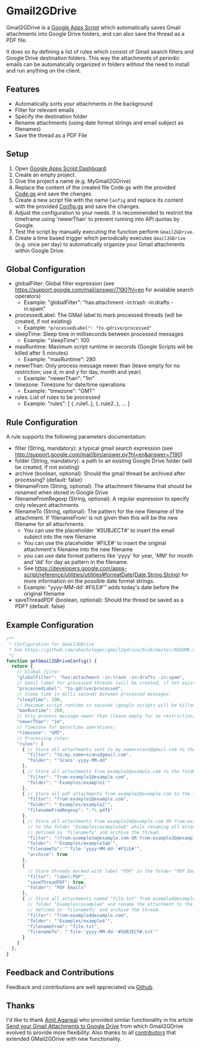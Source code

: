 Gmail2GDrive
============

Gmail2GDrive is a [Google Apps Script](https://developers.google.com/apps-script/) which automatically saves Gmail attachments into Google Drive folders, and can also save the thread as a PDF file.

It does so by defining a list of rules which consist of Gmail search filters and Google Drive destination folders.
This way the attachments of periodic emails can be automatically organized in folders without the need to install and run anything on the client.


Features
--------

* Automatically sorts your attachments in the background
* Filter for relevant emails
* Specify the destination folder
* Rename attachments (using date format strings and email subject as filenames)
* Save the thread as a PDF File


Setup
-----

1. Open [Google Apps Script Dashboard](https://script.google.com/).
2. Create an empty project.
3. Give the project a name (e.g. MyGmail2GDrive)
4. Replace the content of the created file Code.gs with the provided [Code.gs](Code.gs) and save the changes.
5. Create a new script file with the name `Config` and replace its content with the provided [Config.gs](Config.gs) and save the changes.
6. Adjust the configuration to your needs. It is recommended to restrict the timeframe using 'newerThan' to prevent running into API quotas by Google.
7. Test the script by manually executing the function perform `Gmail2GDrive`.
8. Create a time based trigger which periodically executes `Gmail2GDrive` (e.g. once per day) to automatically organize your Gmail attachments within Google Drive.


Global Configuration
--------------------

* globalFilter: Global filter expression (see https://support.google.com/mail/answer/7190?hl=en for avialable search operators)
  * Example: "globalFilter": "has:attachment -in:trash -in:drafts -in:spam"
* processedLabel: The GMail label to mark processed threads (will be created, if not existing)
  * Example: `"processedLabel": "to-gdrive/processed"`
* sleepTime: Sleep time in milliseconds between processed messages
  * Example: "sleepTime": 100
* maxRuntime: Maximum script runtime in seconds (Google Scripts will be killed after 5 minutes)
  * Example: "maxRuntime": 280
* newerThan: Only process message newer than (leave empty for no restriction; use d, m and y for day, month and year)
  * Example: "newerThan": "1m"
* timezone: Timezone for date/time operations
  * Example: "timezone": "GMT"
* rules: List of rules to be processed
  * Example: "rules": [ {..rule1..}, {..rule2..}, ... ]


Rule Configuration
------------------

A rule supports the following parameters documentation:

* filter (String, mandatory): a typical gmail search expression (see http://support.google.com/mail/bin/answer.py?hl=en&answer=7190)
* folder (String, mandatory): a path to an existing Google Drive folder (will be created, if not existing)
* archive (boolean, optional): Should the gmail thread be archived after processing? (default: false)
* filenameFrom (String, optional): The attachment filename that should be renamed when stored in Google Drive
* filenameFromRegexp (String, optional): A regular expression to specify only relevant attachments
* filenameTo (String, optional): The pattern for the new filename of the attachment. If 'filenameFrom' is not given then this will be the new filename for all attachments.
  * You can use the placeholder '#SUBJECT#' to insert the email subject into the new filename
  * You can use the placeholder '#FILE#' to insert the original attachment's filename into the new filename
  * you can use date format patterns like 'yyyy' for year, 'MM' for month and 'dd' for day as pattern in the filename.
  * See https://developers.google.com/apps-script/reference/utilities/utilities#formatDate(Date,String,String) for more information on the possible date format strings.
  * Example: "yyyy-MM-dd' #FILE#'" adds today's date before the original filename 
* saveThreadPDF (boolean, optional): Should the thread be saved as a PDF? (default: false)


Example Configuration
---------------------

```javascript
/**
 * Configuration for Gmail2GDrive
 * See https://github.com/ahochsteger/gmail2gdrive/blob/master/README.md for a config reference
 */
function getGmail2GDriveConfig() {
  return {
    // Global filter
    "globalFilter": "has:attachment -in:trash -in:drafts -in:spam",
    // Gmail label for processed threads (will be created, if not existing):
    "processedLabel": "to-gdrive/processed",
    // Sleep time in milli seconds between processed messages:
    "sleepTime": 100,
    // Maximum script runtime in seconds (google scripts will be killed after 5 minutes):
    "maxRuntime": 280,
    // Only process message newer than (leave empty for no restriction; use d, m and y for day, month and year):
    "newerThan": "1m",
    // Timezone for date/time operations:
    "timezone": "GMT",
    // Processing rules:
    "rules": [
      { // Store all attachments sent to my.name+scans@gmail.com to the folder "Scans"
        "filter": "to:my.name+scans@gmail.com",
        "folder": "'Scans'-yyyy-MM-dd"
      },
      { // Store all attachments from example1@example.com to the folder "Examples/example1"
        "filter": "from:example1@example.com",
        "folder": "'Examples/example1'"
      },
      { // Store all pdf attachments from example2@example.com to the folder "Examples/example2"
        "filter": "from:example2@example.com",
        "folder": "'Examples/example2'",
        "filenameFromRegexp": ".*\.pdf$"
      },
      { // Store all attachments from example3a@example.com OR from:example3b@example.com
        // to the folder "Examples/example3ab" while renaming all attachments to the pattern
        // defined in 'filenameTo' and archive the thread.
        "filter": "(from:example3a@example.com OR from:example3b@example.com)",
        "folder": "'Examples/example3ab'",
        "filenameTo": "'file-'yyyy-MM-dd-'#FILE#'",
        "archive": true
      },
      {
        // Store threads marked with label "PDF" in the folder "PDF Emails" als PDF document.
        "filter": "label:PDF",
        "saveThreadPDF": true,
        "folder": "PDF Emails"
      },
      { // Store all attachments named "file.txt" from example4@example.com to the
        // folder "Examples/example4" and rename the attachment to the pattern
        // defined in 'filenameTo' and archive the thread.
        "filter": "from:example4@example.com",
        "folder": "'Examples/example4'",
        "filenameFrom": "file.txt",
        "filenameTo": "'file-'yyyy-MM-dd-'#SUBJECT#.txt'"
      }
    ]
  };
}
```


Feedback and Contributions
--------------------------

Feedback and contributions are well appreciated via [Github](https://github.com/ahochsteger/gmail2gdrive).


Thanks
------

I'd like to thank [Amit Agarwal](http://www.labnol.org/about/) who provided similar functionality in his article [Send your Gmail Attachments to Google Drive](http://www.labnol.org/internet/send-gmail-to-google-drive/21236/) from which Gmail2GDrive evolved to provide more flexibility.
Also thanks to all [contributors](https://github.com/ahochsteger/gmail2gdrive/graphs/contributors) that extended GMail2GDrive with new functionality.
